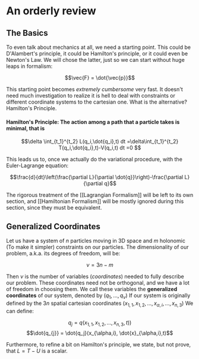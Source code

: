 # An orderly review

## The Basics

To even talk about mechanics at all, we need a starting point. This could be D'Alambert's principle, it could be Hamilton's principle, or it could even be Newton's Law. We will chose the latter, just so we can start without huge leaps in formalism:

$$\vec{F} = \dot{\vec{p}}$$

This starting point becomes *extremely cumbersome* very fast. It doesn't need much investigation to realize it is hell to deal with constraints or different coordinate systems to the cartesian one. What is the alternative? Hamilton's Principle.

#### Hamilton's Principle: The action among a path that a particle takes is minimal, that is

$$\delta \int_{t_1}^{t_2} L(q_i,\dot{q_i},t) dt =\delta\int_{t_1}^{t_2} T(q_i,\dot{q_i},t)-V(q_i,t) dt =0 $$

This leads us to, once we actually do the variational procedure, with the Euler-Lagrange equation:

$$\frac{d}{dt}\left(\frac{\partial L}{\partial \dot{q}}\right)-\frac{\partial L}{\partial q}$$

The rigorous treatment of the [[Lagrangian Formalism]] will be left to its own section, and [[Hamiltonian Formalism]] will be mostly ignored during this section, since they must be equivalent.
## Generalized Coordinates

Let us have a system of $n$ particles moving in 3D space and $m$ holonomic (To make it simpler) constraints on our particles. The dimensionality of our problem, a.k.a. its degrees of freedom, will be:

$$\nu = 3n-m$$

Then $\nu$ is the number of variables (_coordinates_) needed to fully describe our problem. These coordinates need not be orthogonal, and we have a lot of freedom in choosing them. We call these variables the **generalized coordinates** of our system, denoted by $(q_1,...,q_\nu)$
If our system is originally defined by the $3n$ spatial cartesian coordinates $(x_{1,1},x_{1,2},...,x_{\alpha, i}, ..., x_{n,3})$ 
We can define:

$$q_{j} = q(x_{1,1},x_{1,2},..., x_{n,3},t))$$
$$\dot{q_{j}} = \dot{q_j}(x_{\alpha,i}, \dot{x}_{\alpha,i},t)$$


Furthermore, to refine a bit on Hamilton's principle, we state, but not prove, that $L = T-U$ is a scalar.


